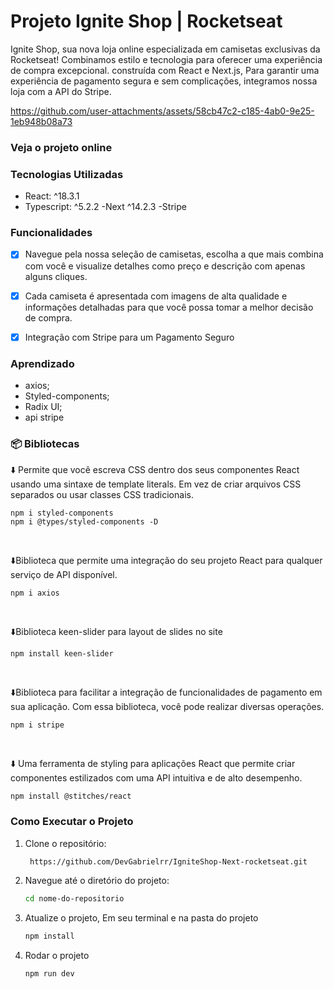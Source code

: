 # Projeto Ignite Shop | Rocketseat
Ignite Shop, sua nova loja online especializada em camisetas exclusivas da Rocketseat! Combinamos estilo e tecnologia para oferecer uma experiência de compra excepcional.
construída com React e Next.js, Para garantir uma experiência de pagamento segura e sem complicações, integramos nossa loja com a API do Stripe.

https://github.com/user-attachments/assets/58cb47c2-c185-4ab0-9e25-1eb948b08a73

### Veja o projeto online

 
### Tecnologias Utilizadas

- React: ^18.3.1
- Typescript: ^5.2.2
-Next ^14.2.3
-Stripe

### Funcionalidades

- [x] Navegue pela nossa seleção de camisetas, escolha a que mais combina com você e visualize detalhes como preço e descrição com apenas alguns cliques. 

- [x] Cada camiseta é apresentada com imagens de alta qualidade e informações detalhadas para que você possa tomar a melhor decisão de compra.

- [x] Integração com Stripe para um Pagamento Seguro

### Aprendizado

- axios;
- Styled-components;
- Radix UI;
- api stripe

### 📦 Bibliotecas

⬇️ Permite que você escreva CSS dentro dos seus componentes React usando uma sintaxe de template literals. Em vez de criar arquivos CSS separados ou usar classes CSS tradicionais.

```
npm i styled-components
npm i @types/styled-components -D
```
<br>

⬇️Biblioteca que permite uma integração do seu projeto React para qualquer serviço de API disponível.

```
npm i axios
```
<br>

⬇️Biblioteca keen-slider para layout de slides no site

```
npm install keen-slider
```
<br>

⬇️Biblioteca para facilitar a integração de funcionalidades de pagamento em sua aplicação. Com essa biblioteca, você pode realizar diversas operações.

```
npm i stripe
```
<br>

⬇️ Uma ferramenta de styling para aplicações React que permite criar componentes estilizados com uma API intuitiva e de alto desempenho.

```
npm install @stitches/react
```

### Como Executar o Projeto

1. Clone o repositório:

   ```bash
    https://github.com/DevGabrielrr/IgniteShop-Next-rocketseat.git
   ```

2. Navegue até o diretório do projeto:

   ```bash
   cd nome-do-repositorio
   ```

3. Atualize o projeto, Em seu terminal e na pasta do projeto

   ```bash
   npm install
   ```

4. Rodar o projeto

   ```bash
   npm run dev
   ```
